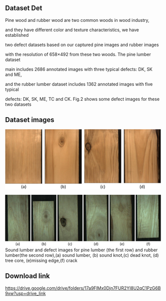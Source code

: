 ## Dataset Det

   Pine wood and rubber wood are two common woods in wood industry, 

and they have different color and texture characteristics, we have established 

two defect datasets based on our captured pine images and rubber images 

with the resolution of 658×492 from these two woods. The pine lumber dataset 

main includes 2686 annotated images with three typical defects: DK, SK and ME, 

and the rubber lumber dataset includes 1362 annotated images with five typical 

defects: DK, SK, ME, TC and CK. Fig.2 shows some defect images for these two datasets

## Dataset images
![iamge](https://github.com/yumingzhong1/wood_dataset/blob/main/image1.jpg)

![iamge](https://github.com/yumingzhong1/wood_dataset/blob/main/image2.jpg)
Sound lumber and defect images for pine lumber (the first row) and rubber lumber(the second row),(a) sound lumber, (b) sound knot,(c) dead knot, (d) tree core, (e)missing edge,(f) crack

## Download link

https://drive.google.com/drive/folders/17a9FlMx0Djn7FUR2YI8U2qC1PzG6B9xw?usp=drive_link
